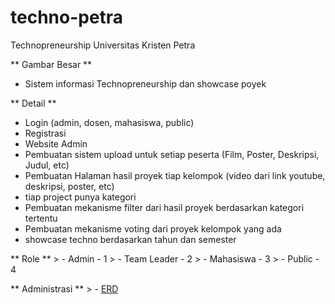 # techno-petra
Technopreneurship Universitas Kristen Petra

** Gambar Besar **
- Sistem informasi Technopreneurship dan showcase poyek

** Detail **
- Login (admin, dosen, mahasiswa, public)
- Registrasi 
- Website Admin
- Pembuatan sistem upload untuk setiap peserta (Film, Poster, Deskripsi, Judul, etc)
- Pembuatan Halaman hasil proyek tiap kelompok (video dari link youtube, deskripsi, poster, etc)
- tiap project punya kategori
- Pembuatan mekanisme filter dari hasil proyek berdasarkan kategori tertentu
- Pembuatan mekanisme voting dari proyek kelompok yang ada
- showcase techno berdasarkan tahun dan semester

** Role **
    > - Admin - 1
    > - Team Leader - 2
    > - Mahasiswa - 3
    > - Public - 4

** Administrasi **
    > - [ERD](https://app.creately.com/d/6eRtdrrCn37/edit)
